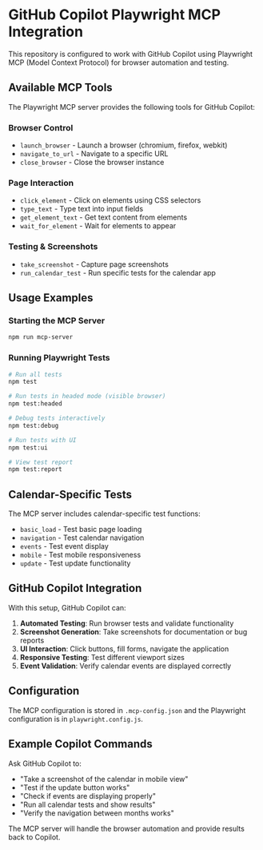 # GitHub Copilot Playwright MCP Integration

This repository is configured to work with GitHub Copilot using Playwright MCP (Model Context Protocol) for browser automation and testing.

## Available MCP Tools

The Playwright MCP server provides the following tools for GitHub Copilot:

### Browser Control
- `launch_browser` - Launch a browser (chromium, firefox, webkit)
- `navigate_to_url` - Navigate to a specific URL
- `close_browser` - Close the browser instance

### Page Interaction
- `click_element` - Click on elements using CSS selectors
- `type_text` - Type text into input fields
- `get_element_text` - Get text content from elements
- `wait_for_element` - Wait for elements to appear

### Testing & Screenshots
- `take_screenshot` - Capture page screenshots
- `run_calendar_test` - Run specific tests for the calendar app

## Usage Examples

### Starting the MCP Server
```bash
npm run mcp-server
```

### Running Playwright Tests
```bash
# Run all tests
npm test

# Run tests in headed mode (visible browser)
npm test:headed

# Debug tests interactively
npm test:debug

# Run tests with UI
npm test:ui

# View test report
npm test:report
```

## Calendar-Specific Tests

The MCP server includes calendar-specific test functions:

- `basic_load` - Test basic page loading
- `navigation` - Test calendar navigation
- `events` - Test event display
- `mobile` - Test mobile responsiveness  
- `update` - Test update functionality

## GitHub Copilot Integration

With this setup, GitHub Copilot can:

1. **Automated Testing**: Run browser tests and validate functionality
2. **Screenshot Generation**: Take screenshots for documentation or bug reports
3. **UI Interaction**: Click buttons, fill forms, navigate the application
4. **Responsive Testing**: Test different viewport sizes
5. **Event Validation**: Verify calendar events are displayed correctly

## Configuration

The MCP configuration is stored in `.mcp-config.json` and the Playwright configuration is in `playwright.config.js`.

## Example Copilot Commands

Ask GitHub Copilot to:
- "Take a screenshot of the calendar in mobile view"
- "Test if the update button works"
- "Check if events are displaying properly"
- "Run all calendar tests and show results"
- "Verify the navigation between months works"

The MCP server will handle the browser automation and provide results back to Copilot.
